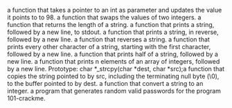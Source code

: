 a function that takes a pointer to an int as parameter and updates the value it points to to 98.
a function that swaps the values of two integers.
a function that returns the length of a string.
a function that prints a string, followed by a new line, to stdout.
a function that prints a string, in reverse, followed by a new line.
a function that reverses a string.
a function that prints every other character of a string, starting with the first character, followed by a new line.
a function that prints half of a string, followed by a new line.
a function that prints n elements of an array of integers, followed by a new line.
Prototype: char *_strcpy(char *dest, char *src);a function that copies the string pointed to by src, including the terminating null byte (\0), to the buffer pointed to by dest.
a function that convert a string to an integer.
a program that generates random valid passwords for the program 101-crackme.
